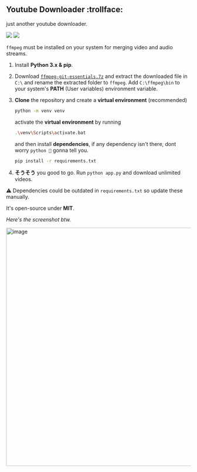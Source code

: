 ## Youtube Downloader :trollface:

just another youtube downloader.

<img src="https://img.shields.io/badge/Python-3776AB?style=flat&logo=python&logoColor=white"> <img src="https://img.shields.io/badge/Flask-000000?style=flat&logo=flask&logoColor=white">

`ffmpeg` must be installed on your system for merging video and audio streams.

1. Install **Python 3.x & pip**.

2. Download [`ffmpeg-git-essentials.7z`](https://www.gyan.dev/ffmpeg/builds/) and extract the downloaded file in `C:\` and rename the extracted folder to `ffmpeg`. Add `C:\ffmpeg\bin` to your system's **PATH** (User variables) environment variable.
   
3. **Clone** the repository and create a **virtual environment** (recommended)
   ```bash
   python -m venv venv
   ```
   activate the **virtual environment** by running
     ```bash
     .\venv\Scripts\activate.bat
     ```
     and then install **dependencies**, if any dependency isn't there, dont worry `python 🐍` gonna tell you.
   ```bash
   pip install -r requirements.txt
   ```
   
4. **そうそう** you good to go. Run `python app.py` and download unlimited videos.

⚠️ Dependencies could be outdated in `requirements.txt` so update these manually.

It's open-source under **MIT**.

*Here's the screenshot btw.*

<img width="650" alt="image" src="https://github.com/user-attachments/assets/115854b3-6486-4982-839d-f6482a2049a7" />
